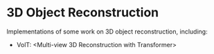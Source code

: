 # 3D Object Reconstruction

Implementations of some work on 3D object reconstruction, including:

- VolT:  <Multi-view 3D Reconstruction with Transformer>